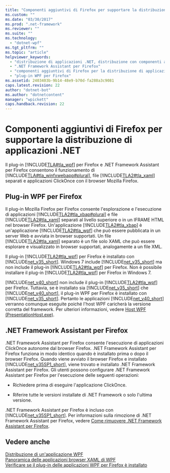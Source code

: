 ```yaml
---
title: "Componenti aggiuntivi di Firefox per supportare la distribuzione di applicazioni .NET | Microsoft Docs"
ms.custom: ""
ms.date: "03/30/2017"
ms.prod: ".net-framework"
ms.reviewer: ""
ms.suite: ""
ms.technology: 
  - "dotnet-wpf"
ms.tgt_pltfrm: ""
ms.topic: "article"
helpviewer_keywords: 
  - "distribuzione di applicazioni .NET, distribuzione con componenti aggiuntivi di Firefox"
  - ".NET Framework Assistant per Firefox"
  - "componenti aggiuntivi di Firefox per la distribuzione di applicazioni .NET"
  - "plug-in WPF per Firefox"
ms.assetid: 2403403b-9b14-48e9-b70d-fa288a3c9081
caps.latest.revision: 22
author: "dotnet-bot"
ms.author: "dotnetcontent"
manager: "wpickett"
caps.handback.revision: 22
---
```

# Componenti aggiuntivi di Firefox per supportare la distribuzione di applicazioni .NET
Il plug\-in [!INCLUDE[TLA#tla_wpf](../../../../includes/tlasharptla-wpf-md.md)] per Firefox e .NET Framework Assistant per Firefox consentono il funzionamento di [!INCLUDE[TLA#tla_winfxwebapp#plural](../../../../includes/tlasharptla-winfxwebappsharpplural-md.md)], file [!INCLUDE[TLA2#tla_xaml](../../../../includes/tla2sharptla-xaml-md.md)] separati e applicazioni ClickOnce con il browser Mozilla Firefox.  
  
## Plug\-in WPF per Firefox  
 Il plug\-in Mozilla Firefox per Firefox consente l'esplorazione e l'esecuzione di applicazioni [!INCLUDE[TLA2#tla_xbap#plural](../../../../includes/tla2sharptla-xbapsharpplural-md.md)] e file [!INCLUDE[TLA2#tla_xaml](../../../../includes/tla2sharptla-xaml-md.md)] separati al livello superiore o in un IFRAME HTML nel browser Firefox.  Un'applicazione [!INCLUDE[TLA2#tla_xbap](../../../../includes/tla2sharptla-xbap-md.md)] è un'applicazione [!INCLUDE[TLA2#tla_wpf](../../../../includes/tla2sharptla-wpf-md.md)] che può essere pubblicata in un server Web e avviata in browser supportati.  Un file [!INCLUDE[TLA2#tla_xaml](../../../../includes/tla2sharptla-xaml-md.md)] separato è un file solo XAML che può essere esplorare e visualizzato in browser supportati, analogamente a un file XML.  
  
 Il plug\-in [!INCLUDE[TLA2#tla_wpf](../../../../includes/tla2sharptla-wpf-md.md)] per Firefox è installato con [!INCLUDE[net_v35_short](../../../../includes/net-v35-short-md.md)].  Windows 7 include [!INCLUDE[net_v35_short](../../../../includes/net-v35-short-md.md)] ma non include il plug\-in [!INCLUDE[TLA2#tla_wpf](../../../../includes/tla2sharptla-wpf-md.md)] per Firefox. Non è possibile installare il plug\-in [!INCLUDE[TLA2#tla_wpf](../../../../includes/tla2sharptla-wpf-md.md)] per Firefox in Windows 7.  
  
 [!INCLUDE[net_v40_short](../../../../includes/net-v40-short-md.md)] non include il plug\-in [!INCLUDE[TLA2#tla_wpf](../../../../includes/tla2sharptla-wpf-md.md)] per Firefox. Tuttavia, se è installato sia [!INCLUDE[net_v35_short](../../../../includes/net-v35-short-md.md)] che [!INCLUDE[net_v40_short](../../../../includes/net-v40-short-md.md)], il plug\-in WPF per Firefox è installato con [!INCLUDE[net_v35_short](../../../../includes/net-v35-short-md.md)].  Pertanto le applicazioni [!INCLUDE[net_v40_short](../../../../includes/net-v40-short-md.md)] verranno comunque eseguite poiché l'host WPF caricherà la versione corretta del framework.  Per ulteriori informazioni, vedere [Host WPF \(PresentationHost.exe\)](../../../../docs/framework/wpf/app-development/wpf-host-presentationhost-exe.md).  
  
## .NET Framework Assistant per Firefox  
 .NET Framework Assistant per Firefox consente l'esecuzione di applicazioni ClickOnce autonome dal browser Firefox.  .NET Framework Assistant per Firefox funziona in modo identico quando è installato prima o dopo il browser Firefox.  Quando viene avviato il browser Firefox e installato [!INCLUDE[net_v35SP1_short](../../../../includes/net-v35sp1-short-md.md)], viene trovato e installato .NET Framework Assistant per Firefox.  Gli utenti possono configurare .NET Framework Assistant per Firefox per l'esecuzione delle seguenti operazioni:  
  
-   Richiedere prima di eseguire l'applicazione ClickOnce.  
  
-   Riferire tutte le versioni installate di .NET Framework o solo l'ultima versione.  
  
 .NET Framework Assistant per Firefox è incluso con [!INCLUDE[net_v35SP1_short](../../../../includes/net-v35sp1-short-md.md)].  Per informazioni sulla rimozione di .NET Framework Assistant per Firefox, vedere [Come rimuovere .NET Framework Assistant per Firefox](http://go.microsoft.com/fwlink/?LinkId=177944).  
  
## Vedere anche  
 [Distribuzione di un'applicazione WPF](../../../../docs/framework/wpf/app-development/deploying-a-wpf-application-wpf.md)   
 [Panoramica delle applicazioni browser XAML di WPF](../../../../docs/framework/wpf/app-development/wpf-xaml-browser-applications-overview.md)   
 [Verificare se il plug\-in delle applicazioni WPF per Firefox è installato](../../../../docs/framework/wpf/app-development/how-to-detect-whether-the-wpf-plug-in-for-firefox-is-installed.md)